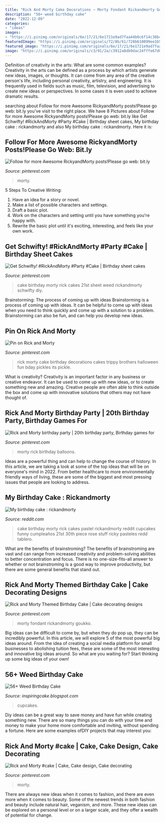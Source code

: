 ```yaml
---
title: "Rick And Morty Cake Decorations ~ Morty Fondant Rickandmorty Goukko"
description: "56+ weed birthday cake"
date: "2022-12-09"
categories:
- "ideas"
images:
- "https://i.pinimg.com/originals/6e/17/21/6e1721e9ad7faa44b0c6f14c38b47aa1.jpg"
featuredImage: "https://i.pinimg.com/originals/72/8b/61/728b618099ee1b5be67c4fc8c5214922.jpg"
featured_image: "https://i.pinimg.com/originals/6e/17/21/6e1721e9ad7faa44b0c6f14c38b47aa1.jpg"
image: "https://i.pinimg.com/originals/c3/91/2a/c3912a8db9dac24fffe67d03822dfed9.jpg"
---
```



Definition of creativity in the arts: What are some common examples?
Creativity in the arts can be defined as a process by which artists generate new ideas, images, or thoughts. It can come from any area of the creative person's life, including personal creativity, artistry, and engineering. It is frequently used in fields such as music, film, television, and advertising to create new ideas or perspectives. In some cases it is even used to achieve dramatic results.

	

		
searching about Follow for more Awesome RickyandMorty posts!Please go web: bit.ly you've visit to the right place. We have 8 Pictures about Follow for more Awesome RickyandMorty posts!Please go web: bit.ly like Get Schwifty! #RickAndMorty #Party #Cake | Birthday sheet cakes, My birthday cake : rickandmorty and also My birthday cake : rickandmorty. Here it is:
		
    
## Follow For More Awesome RickyandMorty Posts!Please Go Web: Bit.ly

<img loading=lazy src="https://i.pinimg.com/736x/94/93/71/949371c13a4ed1c035c9fee15249143a.jpg" onerror="this.onerror=null;this.src='https://tse2.mm.bing.net/th?id=OIP.81rqJRfamqbJrcJadSZ-OgHaJP&amp;pid=15.1';" alt="Follow for more Awesome RickyandMorty posts!Please go web: bit.ly">

_Source: pinterest.com_

>morty. 

	

5 Steps To Creative Writing:
1. Have an idea for a story or novel.
2. Make a list of possible characters and settings.
3. Draft a basic plot.
4. Work on the characters and setting until you have something you're happy with.
5. Rewrite the basic plot until it's exciting, interesting, and feels like your own work.

    
## Get Schwifty! #RickAndMorty #Party #Cake | Birthday Sheet Cakes

<img loading=lazy src="https://i.pinimg.com/originals/d8/42/13/d8421386c19c82c5c805dff248530342.jpg" onerror="this.onerror=null;this.src='https://tse1.mm.bing.net/th?id=OIP.ZJcBiCk4mDa2hAulkr-10wHaNK&amp;pid=15.1';" alt="Get Schwifty! #RickAndMorty #Party #Cake | Birthday sheet cakes">

_Source: pinterest.com_

>cake birthday morty rick cakes 21st sheet weed rickandmorty schwifty diy. 

	

Brainstorming: The process of coming up with ideas
Brainstorming is a process of coming up with ideas. It can be helpful to come up with ideas when you need to think quickly and come up with a solution to a problem. Brainstorming can also be fun, and can help you develop new ideas.

    
## Pin On Rick And Morty

<img loading=lazy src="https://i.pinimg.com/originals/c3/91/2a/c3912a8db9dac24fffe67d03822dfed9.jpg" onerror="this.onerror=null;this.src='https://tse3.mm.bing.net/th?id=OIP.00gg4x6nNYJN8y-PEdEM5gHaJ4&amp;pid=15.1';" alt="Pin on Rick and Morty">

_Source: pinterest.com_

>rick morty cake birthday decorations cakes trippy brothers halloween fun bday pickles its pickle. 

	

What is creativity?
Creativity is an important factor in any business or creative endeavor. It can be used to come up with new ideas, or to create something new and amazing. Creative people are often able to think outside the box and come up with innovative solutions that others may not have thought of.

    
## Rick And Morty Birthday Party | 20th Birthday Party, Birthday Games For

<img loading=lazy src="https://i.pinimg.com/originals/6e/17/21/6e1721e9ad7faa44b0c6f14c38b47aa1.jpg" onerror="this.onerror=null;this.src='https://tse2.mm.bing.net/th?id=OIP.lah2UwgC6z0AGOjKEIFWuwHaJ4&amp;pid=15.1';" alt="Rick and Morty birthday party | 20th birthday party, Birthday games for">

_Source: pinterest.com_

>morty rick birthday balloons. 

	

Ideas are a powerful thing and can help to change the course of history. In this article, we are taking a look at some of the top ideas that will be on everyone's mind in 2022. From better healthcare to more environmentally friendly ways of living, these are some of the biggest and most pressing issues that people are looking to address.

    
## My Birthday Cake : Rickandmorty

<img loading=lazy src="https://i.redd.it/8e2j9yic0nf01.jpg" onerror="this.onerror=null;this.src='https://tse2.mm.bing.net/th?id=OIP.QuqJim_ExRbwDWD-XwFvnAHaJ4&amp;pid=15.1';" alt="My birthday cake : rickandmorty">

_Source: reddit.com_

>cake birthday morty rick cakes pastel rickandmorty reddit cupcakes funny cumpleaños 21st 30th piece rose stuff ricky pasteles redd tablero. 

	

What are the benefits of brainstroming?
The benefits of brainstroming are vast and can range from increased creativity and problem-solving abilities to better concentration and focus. There is no one-size-fits-all answer to whether or not brainstroming is a good way to improve productivity, but there are some general benefits that stand out.

    
## Rick And Morty Themed Birthday Cake | Cake Decorating Designs

<img loading=lazy src="https://i.pinimg.com/736x/48/c1/ee/48c1eecf70ae98a8ee04168e6f9d8781.jpg" onerror="this.onerror=null;this.src='https://tse1.mm.bing.net/th?id=OIP.MyL9GsCGY3BFnhiAJrD-WAHaPP&amp;pid=15.1';" alt="Rick and Morty Themed Birthday Cake | Cake decorating designs">

_Source: pinterest.com_

>morty fondant rickandmorty goukko. 

	

Big ideas can be difficult to come by, but when they do pop up, they can be incredibly powerful. In this article, we will explore 5 of the most powerful big ideas around. From the idea of creating a social media platform for small businesses to abolishing tuition fees, these are some of the most interesting and innovative big ideas around. So what are you waiting for? Start thinking up some big ideas of your own!

    
## 56+ Weed Birthday Cake

<img loading=lazy src="https://i.pinimg.com/originals/7d/9a/e4/7d9ae49a3391cc4943c9014248226693.jpg?-green-red-and-yellow-cake-with-cupcakes-video-funny-birthday-cakes-birthday-cake-for-boyfriend-cake" onerror="this.onerror=null;this.src='https://tse1.mm.bing.net/th?id=OIP.5ZiGQ_qgjQ__R7KodYDFDwHaNK&amp;pid=15.1';" alt="56+ Weed Birthday Cake">

_Source: inspiringcake.blogspot.com_

>cupcakes. 

	

Diy ideas can be a great way to save money and have fun while creating something new. There are so many things you can do with your time and money to make your home more comfortable and inviting, without spending a fortune. Here are some examples ofDIY projects that may interest you: 

    
## Rick And Morty #cake | Cake, Cake Design, Cake Decorating

<img loading=lazy src="https://i.pinimg.com/originals/72/8b/61/728b618099ee1b5be67c4fc8c5214922.jpg" onerror="this.onerror=null;this.src='https://tse3.mm.bing.net/th?id=OIP.M5-14RyaJi0OkSZw_vN09wHaJ4&amp;pid=15.1';" alt="Rick and Morty #cake | Cake, Cake design, Cake decorating">

_Source: pinterest.com_

>morty. 

	

There are always new ideas when it comes to fashion, and there are even more when it comes to beauty. Some of the newest trends in both fashion and beauty include natural hair, veganism, and more. These new ideas can be explored on a personal level or on a larger scale, and they offer a wealth of potential for change.

